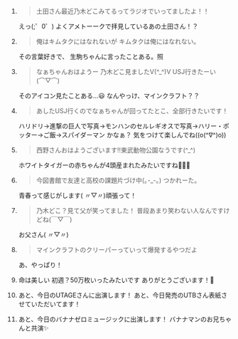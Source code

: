 1. > 土田さん最近乃木どこみてるってラジオでいってましたよ！！

   えっ(;゜0゜) よくアメトーークで拝見しているあの土田さん！？

2. > 俺はキムタクにはなれないが キムタクは俺にはなれない。

   その言葉好きで、 生駒ちゃんに言ったことある。照

3. > なぁちゃんおはようー 乃木どこ見ましたV(^_^)V USJ行きたーい(⌒▽⌒)

   そのアイコン見たことある…😃 なんやっけ、マインクラフト？？

4. > あしたUSJ行くのでなぁちゃんが回ってたとこ、全部行きたいです！

   ハリドリ→進撃の巨人で写真→モンハンのセルレギオスで写真→ハリー・ポッター→ご飯→スパイダーマン かなぁ？ 気をつけて楽しんでね((o(^∇^)o))

5. > 西野さんおはようございます!!東武動物公園なうです(^_^)

   ホワイトタイガーの赤ちゃんが4頭産まれたみたいですね🐯💓💓

6. > 今図書館で友達と高校の課題片づけ中(｡-_-｡) つかれーた。

   青春って感じがします( 〃▽〃)頑張って！

7. > 乃木どこ？見て父が笑ってました！ 普段あまり笑わない人なんですけどね(￣▽￣)

   お父さん( 〃▽〃)

8. > マインクラフトのクリーパーっていって爆発するやつだよ

   あ、やっぱり！

9. 命は美しい 初週？50万枚いったみたいです ありがとうございます！🌠

10. あと、今日のUTAGEさんに出演します！ あと、今日発売のUTBさん表紙させていただいてます！

11. あと、今日のバナナゼロミュージックに出演します！ バナナマンのお兄ちゃんと共演✨